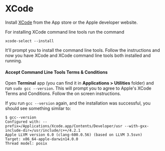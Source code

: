 # XCode

Install [XCode](https://developer.apple.com/xcode/) from the App store or the Apple developer website.

For installing XCode command line tools run the command

```
xcode-select --install
```
It'll prompt you to install the command line tools. Follow the instructions and now you have XCode and XCode command line tools both installed and running.

#### Accept Command Line Tools Terms & Conditions

Open **Terminal** app (you can find it in **Applications > Utilities** folder) and run `sudo gcc --version`. This will prompt you to agree to Apple's XCode Terms and Conditions. Follow the on screen instructions.

If you run `gcc --version` again, and the installation was successful, you should see something similar to:
```
$ gcc--version
Configured with: --prefix=/Applications/Xcode.app/Contents/Developer/usr --with-gxx-include-dir=/usr/include/c++/4.2.1
Apple LLVM version 6.0 (clang-600.0.56) (based on LLVM 3.5svn)
Target: x86_64-apple-darwin14.0.0
Thread model: posix
```